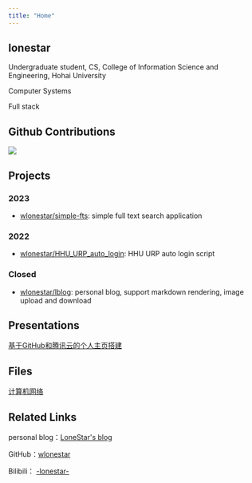 ```yaml
---
title: "Home"
---
```


## lonestar

Undergraduate student, CS, College of Information Science and Engineering, Hohai University

Computer Systems

Full stack

## Github Contributions

![](https://ghchart.rshah.org/wlonestar)

## Projects

### 2023

- [wlonestar/simple-fts](https://github.com/wlonestar/simple-fts): simple full text search application

### 2022

- [wlonestar/HHU_URP_auto_login](https://github.com/wlonestar/HHU_URP_auto_login): HHU URP auto login script

### Closed

- [wlonestar/lblog](https://github.com/wlonestar/lblog): personal blog, support markdown rendering, image upload and download

## Presentations

[基于GitHub和腾讯云的个人主页搭建](slides/personal_site)

## Files

[计算机网络](files/review.pdf)

## Related Links

personal blog：[LoneStar's blog](https://blog.wangjialei.xyz/)

GitHub：[wlonestar](https://github.com/wlonestar)

Bilibili： [-lonestar-](https://space.bilibili.com/433694656)
